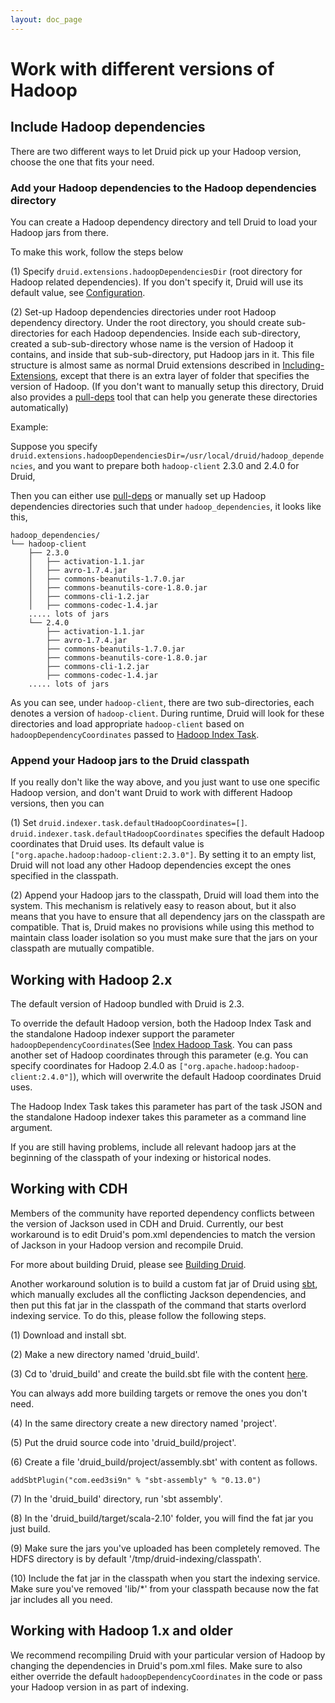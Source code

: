 ```yaml
---
layout: doc_page
---
```

# Work with different versions of Hadoop

## Include Hadoop dependencies

There are two different ways to let Druid pick up your Hadoop version, choose the one that fits your need.

### Add your Hadoop dependencies to the Hadoop dependencies directory

You can create a Hadoop dependency directory and tell Druid to load your Hadoop jars from there.

To make this work, follow the steps below

(1) Specify `druid.extensions.hadoopDependenciesDir` (root directory for Hadoop related dependencies). If you don't specify it, Druid will use its default value, see [Configuration](../configuration/index.html).

(2) Set-up Hadoop dependencies directories under root Hadoop dependency directory. Under the root directory, you should create sub-directories for each Hadoop dependencies.  Inside each sub-directory, created a sub-sub-directory whose name is the version of Hadoop it contains, and inside that sub-sub-directory, put Hadoop jars in it. This file structure is almost same as normal Druid extensions described in [Including-Extensions](../including-extensions.html), except that there is an extra layer of folder that specifies the version of Hadoop. (If you don't want to manually setup this directory, Druid also provides a [pull-deps](../pull-deps.html) tool that can help you generate these directories automatically)

Example:

Suppose you specify `druid.extensions.hadoopDependenciesDir=/usr/local/druid/hadoop_dependencies`, and you want to prepare both `hadoop-client` 2.3.0 and 2.4.0 for Druid,

Then you can either use [pull-deps](../pull-deps.html) or manually set up Hadoop dependencies directories such that under ```hadoop_dependencies```, it looks like this,

```
hadoop_dependencies/
└── hadoop-client
    ├── 2.3.0
    │   ├── activation-1.1.jar
    │   ├── avro-1.7.4.jar
    │   ├── commons-beanutils-1.7.0.jar
    │   ├── commons-beanutils-core-1.8.0.jar
    │   ├── commons-cli-1.2.jar
    │   ├── commons-codec-1.4.jar
    ..... lots of jars
    └── 2.4.0
        ├── activation-1.1.jar
        ├── avro-1.7.4.jar
        ├── commons-beanutils-1.7.0.jar
        ├── commons-beanutils-core-1.8.0.jar
        ├── commons-cli-1.2.jar
        ├── commons-codec-1.4.jar
    ..... lots of jars
```

As you can see, under ```hadoop-client```, there are two sub-directories, each denotes a version of ```hadoop-client```. During runtime, Druid will look for these directories and load appropriate ```hadoop-client``` based on `hadoopDependencyCoordinates` passed to [Hadoop Index Task](../ingestion/tasks.html).

### Append your Hadoop jars to the Druid classpath

If you really don't like the way above, and you just want to use one specific Hadoop version, and don't want Druid to work with different Hadoop versions, then you can

(1) Set `druid.indexer.task.defaultHadoopCoordinates=[]`.  `druid.indexer.task.defaultHadoopCoordinates` specifies the default Hadoop coordinates that Druid uses. Its default value is `["org.apache.hadoop:hadoop-client:2.3.0"]`. By setting it to an empty list, Druid will not load any other Hadoop dependencies except the ones specified in the classpath.

(2) Append your Hadoop jars to the classpath, Druid will load them into the system. This mechanism is relatively easy to reason about, but it also means that you have to ensure that all dependency jars on the classpath are compatible. That is, Druid makes no provisions while using this method to maintain class loader isolation so you must make sure that the jars on your classpath are mutually compatible.

## Working with Hadoop 2.x

The default version of Hadoop bundled with Druid is 2.3.

To override the default Hadoop version, both the Hadoop Index Task and the standalone Hadoop indexer support the parameter `hadoopDependencyCoordinates`(See [Index Hadoop Task](../ingestion/tasks.html). You can pass another set of Hadoop coordinates through this parameter (e.g. You can specify coordinates for Hadoop 2.4.0 as `["org.apache.hadoop:hadoop-client:2.4.0"]`), which will overwrite the default Hadoop coordinates Druid uses.

The Hadoop Index Task takes this parameter has part of the task JSON and the standalone Hadoop indexer takes this parameter as a command line argument.

If you are still having problems, include all relevant hadoop jars at the beginning of the classpath of your indexing or historical nodes.

## Working with CDH

Members of the community have reported dependency conflicts between the version of Jackson used in CDH and Druid. Currently, our best workaround is to edit Druid's pom.xml dependencies to match the version of Jackson in your Hadoop version and recompile Druid.

For more about building Druid, please see [Building Druid](../development/build.html).

Another workaround solution is to build a custom fat jar of Druid using [sbt](http://www.scala-sbt.org/), which manually excludes all the conflicting Jackson dependencies, and then put this fat jar in the classpath of the command that starts overlord indexing service. To do this, please follow the following steps.

(1) Download and install sbt.

(2) Make a new directory named 'druid_build'.

(3) Cd to 'druid_build' and create the build.sbt file with the content [here](./use_sbt_to_build_fat_jar.md).

You can always add more building targets or remove the ones you don't need.

(4) In the same directory create a new directory named 'project'.

(5) Put the druid source code into 'druid_build/project'.

(6) Create a file 'druid_build/project/assembly.sbt' with content as follows.
```
addSbtPlugin("com.eed3si9n" % "sbt-assembly" % "0.13.0")
```

(7) In the 'druid_build' directory, run 'sbt assembly'.

(8) In the 'druid_build/target/scala-2.10' folder, you will find the fat jar you just build.

(9) Make sure the jars you've uploaded has been completely removed. The HDFS directory is by default '/tmp/druid-indexing/classpath'.

(10) Include the fat jar in the classpath when you start the indexing service. Make sure you've removed 'lib/*' from your classpath because now the fat jar includes all you need.

## Working with Hadoop 1.x and older

We recommend recompiling Druid with your particular version of Hadoop by changing the dependencies in Druid's pom.xml files. Make sure to also either override the default `hadoopDependencyCoordinates` in the code or pass your Hadoop version in as part of indexing.
